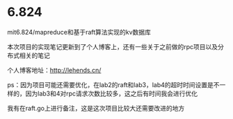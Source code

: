 # 6.824
mit6.824/mapreduce和基于raft算法实现的kv数据库

本次项目的实现笔记更新到了个人博客上，还有一些关于之前做的rpc项目以及分布式相关的笔记

个人博客地址：http://lehends.cn/

ps：因为项目可能还需要优化，在lab2的raft和lab3，lab4的超时时间设置是不一样的，因为lab3和4对rpc请求次数比较多，这之后有时间我会进行优化

我有在raft.go上进行备注，这是这次项目比较大还需要改进的地方
